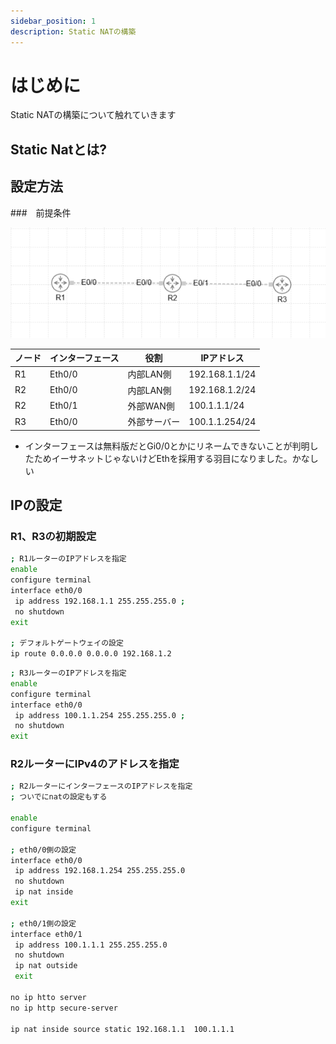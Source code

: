 ```yaml
---
sidebar_position: 1
description: Static NATの構築
---
```


# はじめに
Static NATの構築について触れていきます

## Static Natとは?

## 設定方法

###　前提条件

![設定](./img/1-1.png)

| ノード | インターフェース | 役割     | IPアドレス         |
| --- | -------- | ------ | -------------- |
| R1  | Eth0/0   | 内部LAN側 | 192.168.1.1/24 |
| R2  | Eth0/0   | 内部LAN側 | 192.168.1.2/24 |
| R2  | Eth0/1   | 外部WAN側 | 100.1.1.1/24 |
| R3  | Eth0/0   | 外部サーバー | 100.1.1.254/24 |

- インターフェースは無料版だとGi0/0とかにリネームできないことが判明したためイーサネットじゃないけどEthを採用する羽目になりました。かなしい

## IPの設定
### R1、R3の初期設定

```bash
; R1ルーターのIPアドレスを指定
enable
configure terminal
interface eth0/0
 ip address 192.168.1.1 255.255.255.0 ;
 no shutdown
exit

; デフォルトゲートウェイの設定
ip route 0.0.0.0 0.0.0.0 192.168.1.2

```

```bash
; R3ルーターのIPアドレスを指定
enable
configure terminal
interface eth0/0
 ip address 100.1.1.254 255.255.255.0 ;
 no shutdown
exit

```

### R2ルーターにIPv4のアドレスを指定

```bash
; R2ルーターにインターフェースのIPアドレスを指定
; ついでにnatの設定もする

enable
configure terminal

; eth0/0側の設定
interface eth0/0
 ip address 192.168.1.254 255.255.255.0
 no shutdown
 ip nat inside
exit

; eth0/1側の設定
interface eth0/1
 ip address 100.1.1.1 255.255.255.0
 no shutdown
 ip nat outside
 exit

no ip htto server
no ip http secure-server

ip nat inside source static 192.168.1.1  100.1.1.1

```

